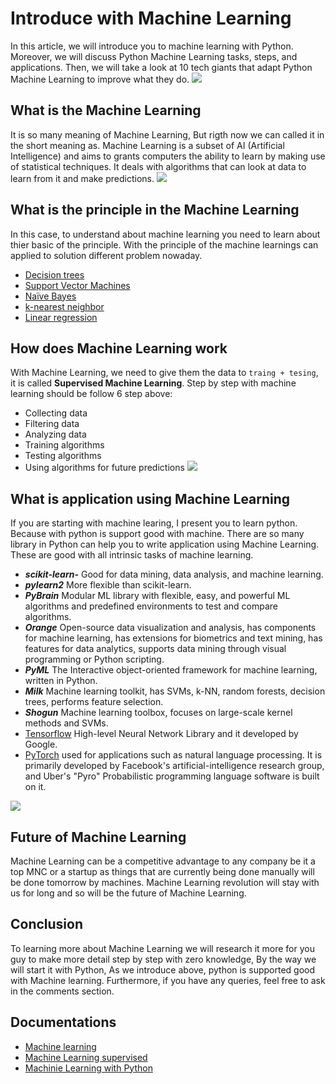 # Introduce with Machine Learning
In this article, we will introduce you to machine learning with Python. Moreover, we will discuss Python Machine Learning tasks, steps, and applications. Then, we will take a look at 10 tech giants that adapt Python Machine Learning to improve what they do.
![](https://images.viblo.asia/1a2305b5-9b27-4d7f-8750-9624077758d9.png)

## What is the Machine Learning
It is so many meaning of Machine Learning, But rigth now we can called it in the short meaning as. Machine Learning is a subset of AI (Artificial Intelligence) and aims to grants computers the ability to learn by making use of statistical techniques. It deals with algorithms that can look at data to learn from it and make predictions.
![](https://images.viblo.asia/36f089ab-b2b3-424e-9522-7550cbf6f90a.png)

## What is the principle in the Machine Learning
In this case, to understand about machine learning you need to learn about thier basic of the principle. With the principle of the machine learnings can applied to solution different problem nowaday.
* [Decision trees](https://en.wikipedia.org/wiki/Decision_tree)
* [Support Vector Machines](https://en.wikipedia.org/wiki/Support-vector_machine)
* [Naïve Bayes](https://en.wikipedia.org/wiki/Naive_Bayes_classifier)
* [k-nearest neighbor](https://en.wikipedia.org/wiki/K-nearest_neighbors_algorithm)
* [Linear regression](https://en.wikipedia.org/wiki/Linear_regression)
## How does Machine Learning work
With Machine Learning, we need to give them the data to ```traing + tesing```, it is called **Supervised Machine Learning**. Step by step with machine learning should be follow 6 step above:
* Collecting data
* Filtering data
* Analyzing data
* Training algorithms
* Testing algorithms
* Using algorithms for future predictions
![](https://images.viblo.asia/803997a5-6da3-4fc5-833c-f828b51ebf3d.png)
## What is application using Machine Learning
If you are starting with machine learing, I present you to learn python. Because with python is support good with machine. There are so many library in Python can help you to write application using Machine Learning. These are good with all intrinsic tasks of machine learning.

* ***scikit-learn-*** Good for data mining, data analysis, and machine learning.
* ***pylearn2*** More flexible than scikit-learn.
* ***PyBrain*** Modular ML library with flexible, easy, and powerful ML algorithms and predefined environments to test and compare algorithms.
* ***Orange*** Open-source data visualization and analysis, has components for machine learning, has extensions for biometrics and text mining, has features for data analytics, supports data mining through visual programming or Python scripting.
* ***PyML*** The Interactive object-oriented framework for machine learning, written in Python.
* ***Milk*** Machine learning toolkit, has SVMs, k-NN, random forests, decision trees, performs feature selection.
* ***Shogun*** Machine learning toolbox, focuses on large-scale kernel methods and SVMs.
* [Tensorflow](https://www.tensorflow.org/) High-level Neural Network Library and it developed by Google.
* [PyTorch](https://pytorch.org/) used for applications such as natural language processing. It is primarily developed by Facebook's artificial-intelligence research group, and Uber's "Pyro" Probabilistic programming language software is built on it.

![](https://images.viblo.asia/b49a8d81-4122-455f-9d89-c859f11d2ecb.jpg)
## Future of Machine Learning
Machine Learning can be a competitive advantage to any company be it a top MNC or a startup as things that are currently being done manually will be done tomorrow by machines. Machine Learning revolution will stay with us for long and so will be the future of Machine Learning. 
## Conclusion
To learning more about Machine Learning we will research it more for you guy to make more detail step by step with zero knowledge, By the way we will start it with Python, As we introduce above, python is supported good with Machine learning.  Furthermore, if you have any queries, feel free to ask in the comments section.
## Documentations
- [Machine learning](https://en.wikipedia.org/wiki/Machine_learning)
- [Machine Learning supervised](https://www.expertsystem.com/machine-learning-definition/)
- [Machinie Learning with Python](https://data-flair.training/blogs/python-tutorial/)